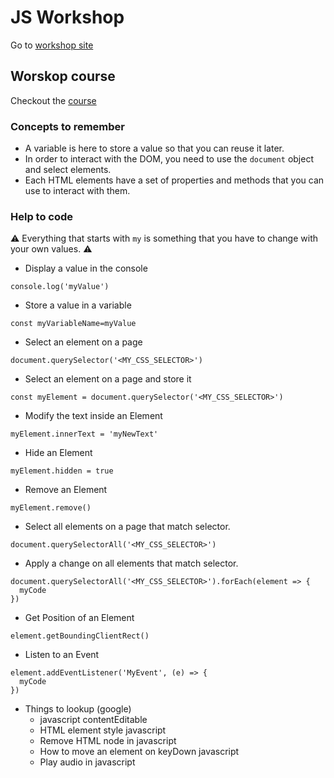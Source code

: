 # JS Workshop

Go to [workshop site](https://js-workshop-wagon.surge.sh/)

## Worskop course

Checkout the [course](https://learn.lewagon.com/)

### Concepts to remember

- A variable is here to store a value so that you can reuse it later.
- In order to interact with the DOM, you need to use the `document` object and select elements.
- Each HTML elements have a set of properties and methods that you can use to interact with them.

### Help to code

⚠️ Everything that starts with `my` is something that you have to change with your own values. ⚠️

- Display a value in the console

```
console.log('myValue')
```

- Store a value in a variable

```
const myVariableName=myValue
```

- Select an element on a page

```
document.querySelector('<MY_CSS_SELECTOR>')
```

- Select an element on a page and store it
```
const myElement = document.querySelector('<MY_CSS_SELECTOR>')
```

- Modify the text inside an Element
```
myElement.innerText = 'myNewText'
```

- Hide an Element
```
myElement.hidden = true
```

- Remove an Element

```
myElement.remove()
```

- Select all elements on a page that match selector.
```
document.querySelectorAll('<MY_CSS_SELECTOR>')
```

- Apply a change on all elements that match selector.
```
document.querySelectorAll('<MY_CSS_SELECTOR>').forEach(element => {
  myCode
})
```
- Get Position of an Element

```
element.getBoundingClientRect()
```

- Listen to an Event

```
element.addEventListener('MyEvent', (e) => {
  myCode
})
```

- Things to lookup (google)
  - javascript contentEditable
  - HTML element style javascript
  - Remove HTML node in javascript
  - How to move an element on keyDown javascript
  - Play audio in javascript

